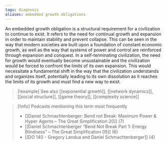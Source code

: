 ```yaml
---
tags: diagnosis
aliases: embedded growth obligations
---
```


An embedded growth obligation is a structural requirement for a civilization to continue to exist. It refers to the need for continual growth and expansion in order to maintain stability and prevent collapse. This can be seen in the way that modern societies are built upon a foundation of constant economic growth, as well as the way that systems of power and control are reinforced through expansion and conquest. In a self-terminating civilization, the need for growth would eventually become unsustainable and the civilization would be forced to confront the limits of its own expansion. This would necessitate a fundamental shift in the way that the civilization understands and organizes itself, potentially leading to its own dissolution as it reaches the limits of its growth and must find a new way to exist.

> [!example] See also
> [[exponential growth]], [[network dynamics]], [[social structure]], [[game theory]], [[complexity science]]

> [!info] Podcasts mentioning this term most frequently
> * [[Daniel Schmachtenberger: Bend not Break: Maximum Power & Hyper Agents – The Great Simplification 20]] (7)
> * [[Daniel Schmachtenberger “Bend Not Break Part 1: Energy Blindness” – The Great Simplification 05]] (6)
> * [[DO 140  - Gregory Landua and Daniel Schmachtenberger]] (4)